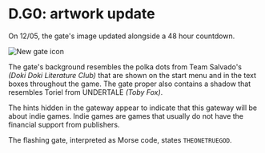 # D.G0: artwork update

On 12/05, the gate's image updated alongside a 48 hour countdown.

![New gate icon](../../assets/2.d.g0.gate2icon_closed_w900lt9QxCOtIyEBRx8sKwtZ6ZJ9TQNsxo5hEkrD.gif)

The gate's background resembles the polka dots from Team Salvado's _(Doki Doki Literature Club)_ that are shown on the start menu and in the text boxes throughout the game.
The gate proper also contains a shadow that resembles Toriel from UNDERTALE _(Toby Fox)_.

The hints hidden in the gateway appear to indicate that this gateway will be about indie games.
Indie games are games that usually do not have the financial support from publishers.

The flashing gate, interpreted as Morse code, states `THEONETRUEGOD`.
